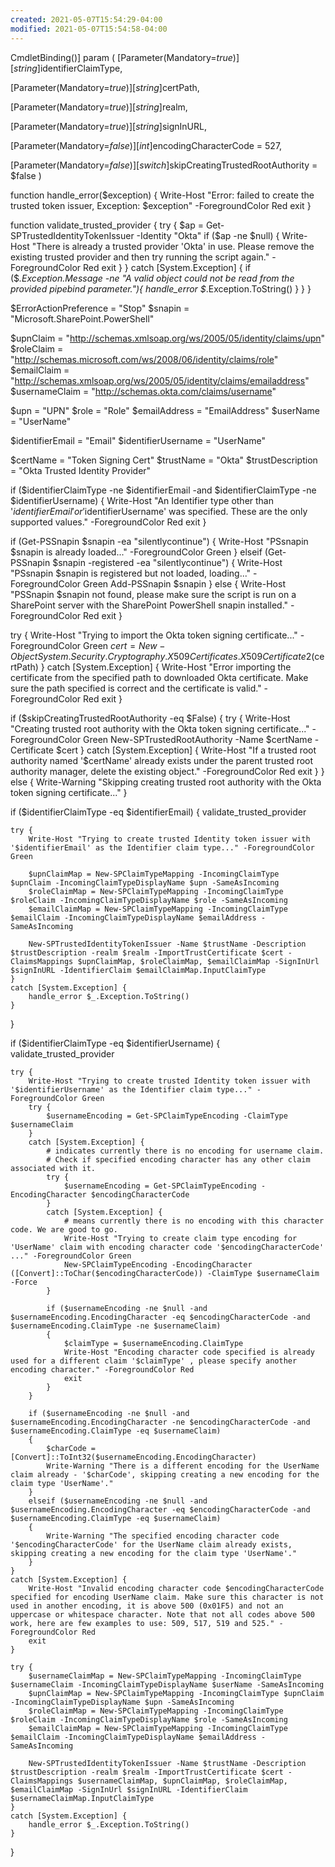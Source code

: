 ```yaml
---
created: 2021-05-07T15:54:29-04:00
modified: 2021-05-07T15:54:58-04:00
---
```


CmdletBinding()]
param (
  [Parameter(Mandatory=$true)]
  [string]$identifierClaimType,

  [Parameter(Mandatory=$true)]
  [string]$certPath,
  
  [Parameter(Mandatory=$true)]
  [string]$realm,

  [Parameter(Mandatory=$true)]
  [string]$signInURL,
  
  [Parameter(Mandatory=$false)]
  [int]$encodingCharacterCode = 527,
    
  [Parameter(Mandatory=$false)]
  [switch]$skipCreatingTrustedRootAuthority = $false
)

function handle_error($exception) {
  Write-Host "Error: failed to create the trusted token issuer, Exception: $exception" -ForegroundColor Red
  exit
}

function validate_trusted_provider
{
    try {
        $ap = Get-SPTrustedIdentityTokenIssuer -Identity "Okta"
        if ($ap -ne $null) 
        {
            Write-Host "There is already a trusted provider 'Okta' in use. Please remove the existing trusted provider and then try running the script again." -ForegroundColor Red
            exit
        }
    }
    catch [System.Exception] {
        if ($_.Exception.Message -ne "A valid object could not be read from the provided pipebind parameter."){
            handle_error $_.Exception.ToString()
        }
    }
}

$ErrorActionPreference = "Stop"
$snapin = "Microsoft.SharePoint.PowerShell"

$upnClaim = "http://schemas.xmlsoap.org/ws/2005/05/identity/claims/upn"
$roleClaim = "http://schemas.microsoft.com/ws/2008/06/identity/claims/role"
$emailClaim = "http://schemas.xmlsoap.org/ws/2005/05/identity/claims/emailaddress"
$usernameClaim = "http://schemas.okta.com/claims/username"

$upn = "UPN"
$role = "Role"
$emailAddress = "EmailAddress"
$userName = "UserName"

$identifierEmail = "Email"
$identifierUsername = "UserName"

$certName = "Token Signing Cert"
$trustName = "Okta"
$trustDescription = "Okta Trusted Identity Provider"

if ($identifierClaimType -ne $identifierEmail -and $identifierClaimType -ne $identifierUsername)
{
    Write-Host "An Identifier type other than '$identifierEmail' or '$identifierUsername' was specified. These are the only supported values." -ForegroundColor Red
    exit
}

if (Get-PSSnapin $snapin -ea "silentlycontinue") {
    Write-Host "PSsnapin $snapin is already loaded..." -ForegroundColor Green
}
elseif (Get-PSSnapin $snapin -registered -ea "silentlycontinue") {
    Write-Host "PSsnapin $snapin is registered but not loaded, loading..." -ForegroundColor Green
    Add-PSSnapin $snapin
}
else {
    Write-Host "PSSnapin $snapin not found, please make sure the script is run on a SharePoint server with the SharePoint PowerShell snapin installed." -ForegroundColor Red
    exit
}

try {
    Write-Host "Trying to import the Okta token signing certificate..." -ForegroundColor Green
    $cert = New-Object System.Security.Cryptography.X509Certificates.X509Certificate2($certPath)
}
catch [System.Exception] {
    Write-Host "Error importing the certificate from the specified path to downloaded Okta certificate. Make sure the path specified is correct and the certificate is valid." -ForegroundColor Red
    exit
}

if ($skipCreatingTrustedRootAuthority -eq $False)
{
    try {
        Write-Host "Creating trusted root authority with the Okta token signing certificate..." -ForegroundColor Green
        New-SPTrustedRootAuthority -Name $certName -Certificate $cert
    }
    catch [System.Exception] {
        Write-Host "If a trusted root authority named '$certName' already exists under the parent trusted root authority manager, delete the existing object." -ForegroundColor Red
        exit
    }
}
else
{
    Write-Warning "Skipping creating trusted root authority with the Okta token signing certificate..."
}

if ($identifierClaimType -eq $identifierEmail)
{
    validate_trusted_provider

    try {
        Write-Host "Trying to create trusted Identity token issuer with '$identifierEmail' as the Identifier claim type..." -ForegroundColor Green

        $upnClaimMap = New-SPClaimTypeMapping -IncomingClaimType  $upnClaim -IncomingClaimTypeDisplayName $upn -SameAsIncoming
        $roleClaimMap = New-SPClaimTypeMapping -IncomingClaimType  $roleClaim -IncomingClaimTypeDisplayName $role -SameAsIncoming 
        $emailClaimMap = New-SPClaimTypeMapping -IncomingClaimType $emailClaim -IncomingClaimTypeDisplayName $emailAddress -SameAsIncoming

        New-SPTrustedIdentityTokenIssuer -Name $trustName -Description $trustDescription -realm $realm -ImportTrustCertificate $cert -ClaimsMappings $upnClaimMap, $roleClaimMap, $emailClaimMap -SignInUrl $signInURL -IdentifierClaim $emailClaimMap.InputClaimType
    }
    catch [System.Exception] {
        handle_error $_.Exception.ToString()
    }
}

if ($identifierClaimType -eq $identifierUsername)
{  
    validate_trusted_provider
	
    try {
        Write-Host "Trying to create trusted Identity token issuer with '$identifierUsername' as the Identifier claim type..." -ForegroundColor Green  
        try {
            $usernameEncoding = Get-SPClaimTypeEncoding -ClaimType $usernameClaim
        }
        catch [System.Exception] {
            # indicates currently there is no encoding for username claim.
            # Check if specified encoding character has any other claim associated with it.
            try {
                $usernameEncoding = Get-SPClaimTypeEncoding -EncodingCharacter $encodingCharacterCode
            }
            catch [System.Exception] {
                # means currently there is no encoding with this character code. We are good to go.
                Write-Host "Trying to create claim type encoding for 'UserName' claim with encoding character code '$encodingCharacterCode' ..." -ForegroundColor Green
                New-SPClaimTypeEncoding -EncodingCharacter ([Convert]::ToChar($encodingCharacterCode)) -ClaimType $usernameClaim -Force
            }
            
            if ($usernameEncoding -ne $null -and $usernameEncoding.EncodingCharacter -eq $encodingCharacterCode -and $usernameEncoding.ClaimType -ne $usernameClaim)
            {
                $claimType = $usernameEncoding.ClaimType
                Write-Host "Encoding character code specified is already used for a different claim '$claimType' , please specify another encoding character." -ForegroundColor Red
                exit
            }
        }

        if ($usernameEncoding -ne $null -and $usernameEncoding.EncodingCharacter -ne $encodingCharacterCode -and $usernameEncoding.ClaimType -eq $usernameClaim)
        {
            $charCode = [Convert]::ToInt32($usernameEncoding.EncodingCharacter) 
            Write-Warning "There is a different encoding for the UserName claim already - '$charCode', skipping creating a new encoding for the claim type 'UserName'."
        }
        elseif ($usernameEncoding -ne $null -and $usernameEncoding.EncodingCharacter -eq $encodingCharacterCode -and $usernameEncoding.ClaimType -eq $usernameClaim)
        {
            Write-Warning "The specified encoding character code '$encodingCharacterCode' for the UserName claim already exists, skipping creating a new encoding for the claim type 'UserName'."
        }
    }
    catch [System.Exception] {
        Write-Host "Invalid encoding character code $encodingCharacterCode specified for encoding UserName claim. Make sure this character is not used in another encoding, it is above 500 (0x01F5) and not an uppercase or whitespace character. Note that not all codes above 500 work, here are few examples to use: 509, 517, 519 and 525." -ForegroundColor Red
        exit            
    }
    
    try {
        $usernameClaimMap = New-SPClaimTypeMapping -IncomingClaimType $usernameClaim -IncomingClaimTypeDisplayName $userName -SameAsIncoming
        $upnClaimMap = New-SPClaimTypeMapping -IncomingClaimType $upnClaim -IncomingClaimTypeDisplayName $upn -SameAsIncoming
        $roleClaimMap = New-SPClaimTypeMapping -IncomingClaimType $roleClaim -IncomingClaimTypeDisplayName $role -SameAsIncoming 
        $emailClaimMap = New-SPClaimTypeMapping -IncomingClaimType $emailClaim -IncomingClaimTypeDisplayName $emailAddress -SameAsIncoming

        New-SPTrustedIdentityTokenIssuer -Name $trustName -Description $trustDescription -realm $realm -ImportTrustCertificate $cert -ClaimsMappings $usernameClaimMap, $upnClaimMap, $roleClaimMap, $emailClaimMap -SignInUrl $signInURL -IdentifierClaim $usernameClaimMap.InputClaimType
    }
    catch [System.Exception] {
        handle_error $_.Exception.ToString()
    }
}